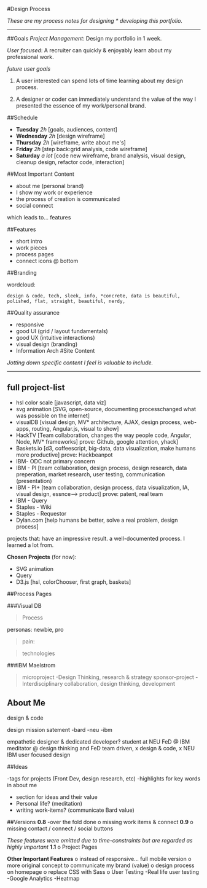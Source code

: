 #Design Process


*These are my process notes for designing * developing this portfolio.*

----------- 




##Goals
*Project Management*: Design my portfolio in 1 week.

*User focused*: A recruiter can quickly & enjoyably learn about my professional work.
    


*future user goals* 

1. A user interested can spend lots of time learning about my design process.

2. A designer or coder can immediately understand the value of the way I presented the essence of my work/personal brand.

##Schedule

* **Tuesday** *2h* [goals, audiences,  content]
* **Wednesday** *2h* [design wireframe]
* **Thursday** *2h* [wireframe, write about me's]
* **Friday** *2h* [step back:grid analysis, code wireframe]
* **Saturday** *a lot* [code new wireframe, brand analysis, visual design, cleanup design, refactor code, interaction]


##Most Important Content

* about me (personal brand) 
* I show my work or experience 
* the process of creation is communicated
* social connect

which leads to... features

##Features

* short intro   
* work pieces 
* process pages                 
* connect icons @ bottom    

##Branding

wordcloud: 

```
design & code, tech, sleek, info, *concrete, data is beautiful, polished, flat, straight, beautiful, nerdy, 
```

##Quality assurance

* responsive 
* good UI (grid / layout fundamentals)
* good UX (intuitive interactions)
* visual design (branding)
* Information Arch
#Site Content


*Jotting down specific content I feel is valuable to include.*

----------- 

## full project-list
* hsl color scale [javascript, data viz]
* svg animation   [SVG, open-source, documenting processchanged what was possible on the internet]
* visualDB        [visual design, MV* architecture, AJAX, design process, web-apps, routing, Angular.js, visual to show]
* HackTV          [Team collaboration, changes the way people code, Angular, Node, MV* frameworks]
    prove: Github, google attention, yhack]
* Baskets.io      [d3, coffeescript, big-data, data visualization, make humans more productive]
    prove: Hackbeanpot
* IBM- ODC         not primary concern
* IBM - PI          [team collaboration, design process, design research, data preperation, market research, user testing, communication (presentation)
* IBM - PI+         [team collaboration, design process, data visualization, IA, visual design, essnce--> product]
    prove: patent, real team
* IBM - Query
* Staples - Wiki
* Staples - Requestor
* Dylan.com         [help humans be better, solve a real problem, design process]

projects that: have an impressive result. a well-documented process. I learned a lot from.

**Chosen Projects** (for now): 
* SVG animation
* Query 
* D3.js [hsl, colorChooser, first graph, baskets]


##Process Pages

###Visual DB


>Process

personas: newbie, pro

>pain:

>technologies


###IBM Maelstrom


>microproject
    -Design Thinking, research & strategy
>sponsor-project
    -Interdisciplinary collaboration, design thinking, development
    
## About Me
design & code


design mission satement
-bard -neu -ibm


empathetic designer & dedicated developer?
student at NEU
FeD @ IBM
meditator @ 
design thinking and FeD
  team driven, x design & code, x NEU IBM
user focused design

##Ideas

-tags for projects (Front Dev, design research, etc)
-highlights for key words in about me
- section for ideas and their value
- Personal life?  (meditation)
- writing work-items? (communicate Bard value)

##Versions
**0.8**
-over the fold done
o missing work items & connect
**0.9**
o missing contact / connect / social buttons

*These features were omitted due to time-constraints but are regarded as highly important*
**1.1**
o Project Pages

**Other Important Features**
o instead of responsive... full mobile version
o more original concept to communicate my brand (value)
o design process on homepage
o replace CSS with Sass
o User Testing
    -Real life user testing
    -Google Analytics
    -Heatmap
